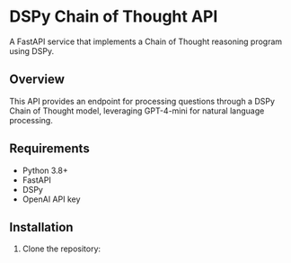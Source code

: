 # DSPy Chain of Thought API

A FastAPI service that implements a Chain of Thought reasoning program using DSPy.

## Overview

This API provides an endpoint for processing questions through a DSPy Chain of Thought model, leveraging GPT-4-mini for natural language processing.

## Requirements

- Python 3.8+
- FastAPI
- DSPy
- OpenAI API key

## Installation

1. Clone the repository: 